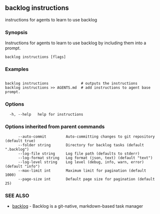 ## backlog instructions

instructions for agents to learn to use backlog

### Synopsis

Instructions for agents to learn to use backlog by including them into a prompt.

```
backlog instructions [flags]
```

### Examples

```

backlog instructions               # outputs the instructions 
backlog instructions >> AGENTS.md  # add instructions to agent base prompt.

```

### Options

```
  -h, --help   help for instructions
```

### Options inherited from parent commands

```
      --auto-commit         Auto-committing changes to git repository (default true)
      --folder string       Directory for backlog tasks (default ".backlog")
      --log-file string     Log file path (defaults to stderr)
      --log-format string   Log format (json, text) (default "text")
      --log-level string    Log level (debug, info, warn, error) (default "info")
      --max-limit int       Maximum limit for pagination (default 1000)
      --page-size int       Default page size for pagination (default 25)
```

### SEE ALSO

* [backlog](backlog.md)	 - Backlog is a git-native, markdown-based task manager

